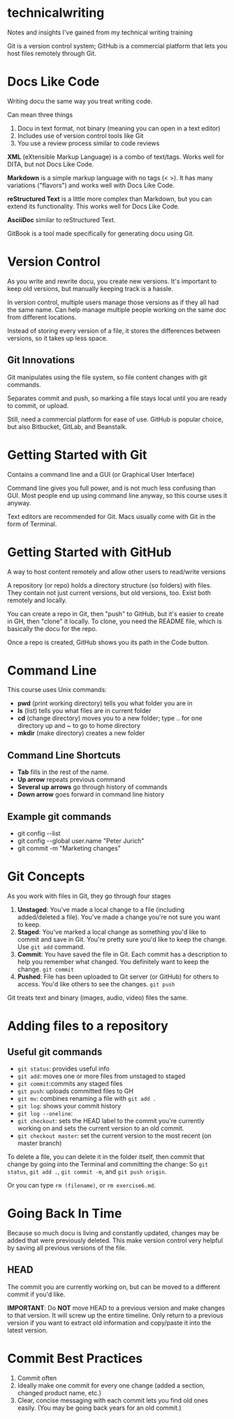 # technicalwriting
Notes and insights I've gained from my technical writing training

Git is a version control system; GitHub is a commercial platform that lets you host files remotely through Git.

# Docs Like Code
Writing docu the same way you treat writing code.

Can mean three things
1. Docu in text format, not binary (meaning you can open in a text editor)
2. Includes use of version control tools like Git
3. You use a review process similar to code reviews 

**XML** (eXtensible Markup Language) is a combo of text/tags. Works well for DITA, but not Docs Like Code.

**Markdown** is a simple markup language with no tags (< >). It has many variations ("flavors") and works well with Docs Like Code.

**reStructured Text** is a little more complex than Markdown, but you can extend its functionality. This works well for Docs Like Code.

**AsciiDoc** similar to reStructured Text.

GitBook is a tool made specifically for generating docu using Git.

# Version Control
As you write and rewrite docu, you create new versions. It's important to keep old versions, but manually keeping track is a hassle.

In version control, multiple users manage those versions as if they all had the same name. Can help manage multiple people working on the same doc from different locations.

Instead of storing every version of a file, it stores the differences between versions, so it takes up less space.

## Git Innovations
Git manipulates using the file system, so file content changes with git commands.

Separates commit and push, so marking a file stays local until you are ready to commit, or upload.

Still, need a commercial platform for ease of use. GitHub is popular choice, but also Bitbucket, GitLab, and Beanstalk.

# Getting Started with Git
Contains a command line and a GUI (or Graphical User Interface)

Command line gives you full power, and is not much less confusing than GUI. Most people end up using command line anyway, so this course uses it anyway.

Text editors are recommended for Git. Macs usually come with Git in the form of Terminal.

# Getting Started with GitHub
A way to host content remotely and allow other users to read/write versions

A repository (or repo) holds a directory structure (so folders) with files. They contain not just current versions, but old versions, too. Exist both remotely and locally.

You can create a repo in Git, then "push" to GitHub, but it's easier to create in GH, then "clone" it locally. To clone, you need the README file, which is basically the docu for the repo.

Once a repo is created, GitHub shows you its path in the Code button.

# Command Line
This course uses Unix commands:
* **pwd** (print working directory) tells you what folder you are in
* **ls** (list) tells you what files are in current folder
* **cd** (change directory) moves you to a new folder; type .. for one directory up and ~ to go to home directory
* **mkdir** (make directory) creates a new folder

## Command Line Shortcuts
* **Tab** fills in the rest of the name.
* **Up arrow** repeats previous command
* **Several up arrows** go through history of commands
* **Down arrow** goes forward in command line history

## Example git commands
* git config --list
* git config --global user.name "Peter Jurich"
* git commit -m "Marketing changes"

# Git Concepts
As you work with files in Git, they go through four stages
1. **Unstaged**: You've made a local change to a file (including added/deleted a file). You've made a change you're not sure you want to keep.
2. **Staged**: You've marked a local change as something you'd like to commit and save in Git. You're pretty sure you'd like to keep the change. Use `git add` command.
3. **Commit**: You have saved the file in Git. Each commit has a description to help you remember what changed. You definitely want to keep the change. `git commit`
4. **Pushed**: File has been uploaded to Git server (or GitHub) for others to access. You'd like others to see the changes. `git push`

Git treats text and binary (images, audio, video) files the same.

# Adding files to a repository
## Useful git commands
* `git status`: provides useful info
* `git add`: moves one or more files from unstaged to staged
* `git commit`:commits any staged files
* `git push`: uploads committed files to GH
* `git mv`: combines renaming a file with `git add .`
* `git log`: shows your commit history
* `git log --oneline`:
* `git checkout`: sets the HEAD label to the commit you're currently working on and sets the current version to an old commit.
* `git checkout master`: set the current version to the most recent (on master branch)

To delete a file, you can delete it in the folder itself, then commit that change by going into the Terminal and committing the change: So `git status`, `git add .`, `git commit -m`, and `git push origin`.

Or you can type `rm (filename)`, or `rm exercise6.md`.

# Going Back In Time
Because so much docu is living and constantly updated, changes may be added that were previously deleted. This make version control very helpful by saving all previous versions of the file.

## HEAD
The commit you are currently working on, but can be moved to a different commit if you'd like.

**IMPORTANT**: Do **NOT** move HEAD to a previous version and make changes to that version. It will screw up the entire timeline. Only return to a previous version if you want to extract old information and copy/paste it into the latest version.

# Commit Best Practices
1. Commit often
2. Ideally make one commit for every one change (added a section, changed product name, etc.)
3. Clear, concise messaging with each commit lets you find old ones easily. (You may be going back years for an old commit.)
